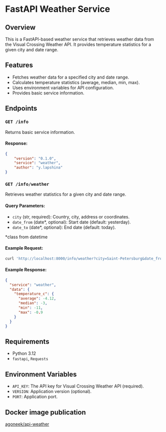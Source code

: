 # FastAPI Weather Service

## Overview
This is a FastAPI-based weather service that retrieves weather data from the Visual Crossing Weather API. It provides temperature statistics for a given city and date range.

## Features
- Fetches weather data for a specified city and date range.
- Calculates temperature statistics (average, median, min, max).
- Uses environment variables for API configuration.
- Provides basic service information.

## Endpoints

### `GET /info`
Returns basic service information.

#### Response:
```json
{
    "version": "0.1.0",
    "service": "weather",
    "author": "y.lapshina"
}
```

### `GET /info/weather`
Retrieves weather statistics for a given city and date range.

#### Query Parameters:
- `city` (str, required): Country, city, address or coordinates.
- `date_from` (date*, optional): Start date (default: yesterday).
- `date_to` (date*, optional): End date (default: today).

*class from datetime

#### Example Request:
```bash
curl 'http://localhost:8000/info/weather?city=Saint-Petersburg&date_from=2024-02-19&date_to=2024-02-20'

```

#### Example Response:
```json
{
  "service": "weather",
  "data": {
    "temperature_c": {
      "average": -4.12,
      "median": -3,
      "min": -11,
      "max": -0.9
    }
  }
}
```

## Requirements
- Python 3.12
- `fastapi`, `Requests`


## Environment Variables
- `API_KEY`: The API key for Visual Crossing Weather API (required).
- `VERSION`: Application version (optional).
- `PORT`: Application port.

## Docker image publication
[agoneek/api-weather](https://hub.docker.com/repository/docker/agoneek/api-weather/general)